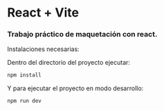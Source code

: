 # React + Vite

### Trabajo práctico de maquetación con react.


Instalaciones necesarias:

Dentro del directorio del proyecto ejecutar:
```bash
npm install
```

Y para ejecutar el proyecto en modo desarrollo:
```bash
npm run dev
```